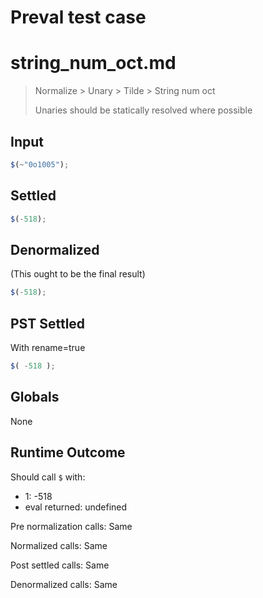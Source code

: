 # Preval test case

# string_num_oct.md

> Normalize > Unary > Tilde > String num oct
>
> Unaries should be statically resolved where possible

## Input

`````js filename=intro
$(~"0o1005");
`````


## Settled


`````js filename=intro
$(-518);
`````


## Denormalized
(This ought to be the final result)

`````js filename=intro
$(-518);
`````


## PST Settled
With rename=true

`````js filename=intro
$( -518 );
`````


## Globals


None


## Runtime Outcome


Should call `$` with:
 - 1: -518
 - eval returned: undefined

Pre normalization calls: Same

Normalized calls: Same

Post settled calls: Same

Denormalized calls: Same
